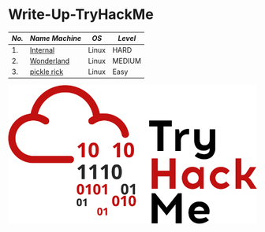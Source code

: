 # Write-Up-TryHackMe
| *No.* | *Name Machine* | *OS* | *Level* |
| ------- | ---------------- | ------ | --------- |
| 1.      | [Internal](https://github.com/V3-Sky/TryHackMe/tree/main/Labs/Internal)     | Linux  | HARD      |
| 2.      | [Wonderland]([https://github.com/V3-Sky/TryHackMe/tree/main/Labs/Wonderland)     | Linux  | MEDIUM      |
| 3.      | [pickle rick](https://github.com/V3-Sky/TryHackMe/tree/main/Labs/Pickle%20Rick)     | Linux  | Easy      |

![1](1.png)
